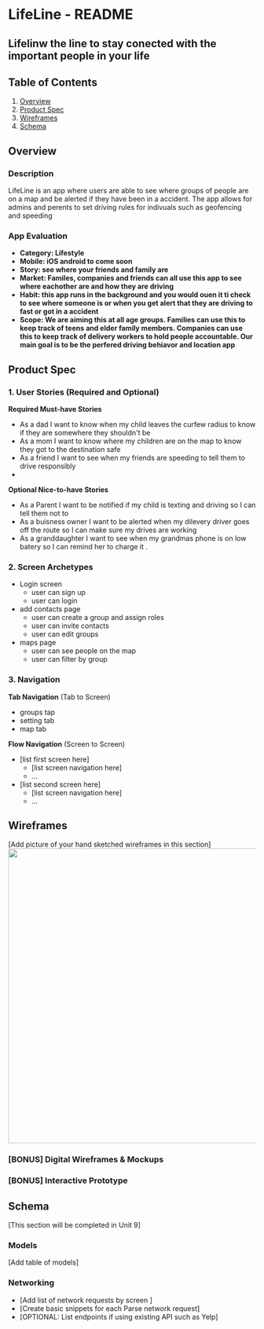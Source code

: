 LifeLine - README 
===

## Lifelinw the line to stay conected with the important people in your life

## Table of Contents
1. [Overview](#Overview)
1. [Product Spec](#Product-Spec)
1. [Wireframes](#Wireframes)
2. [Schema](#Schema)

## Overview
### Description
LifeLine is an app where users are able to see where groups of people are on a map and be alerted if they have been in a accident. The app allows for admins and perents to set driving rules for indivuals such as geofencing and speeding

### App Evaluation

- **Category: Lifestyle** 
- **Mobile: iOS android to come soon**
- **Story: see where your friends and family are**
- **Market: Familes, companies and friends can all use this app to see where eachother are and how they are driving**
- **Habit: this app runs in the background and  you would ouen it ti check to see where someone is or when you get alert that they are driving to fast or got in a accident**
- **Scope: We are aiming this at all age groups. Families  can use this to keep track of teens and elder family members. Companies can use this to keep track of delivery workers to hold people accountable. Our main goal is to be the perfered driving behiavor and location app**

## Product Spec

### 1. User Stories (Required and Optional)

**Required Must-have Stories**

* As a dad I want to know when my child leaves the curfew radius to know if they are somewhere they shouldn't be
* As a mom I want to know where my children are on the map to know they got to the destination safe
* As a friend I want to see when my friends are speeding to tell them to drive responsibly
* 


**Optional Nice-to-have Stories**

* As a Parent I want to be notified if my child is texting and driving so I can tell them not to
* As a buisness owner I want to be alerted when my dilevery driver goes off the route so I can make sure my drives are working
* As a granddaughter I want to see when my grandmas phone is on low batery so I can remind her to charge it .

### 2. Screen Archetypes

* Login screen
   * user can sign up 
   * user can login
* add contacts page
   * user can create a group and assign roles
   * user can invite contacts 
   * user can edit groups
* maps page
    * user can see people on the map
    * user can filter by group


### 3. Navigation

**Tab Navigation** (Tab to Screen)

* groups tap
* setting tab
* map tab


**Flow Navigation** (Screen to Screen)

* [list first screen here]
   * [list screen navigation here]
   * ...
* [list second screen here]
   * [list screen navigation here]
   * ...

## Wireframes
[Add picture of your hand sketched wireframes in this section]
<img src="YOUR_WIREFRAME_IMAGE_URL" width=600>

### [BONUS] Digital Wireframes & Mockups

### [BONUS] Interactive Prototype

## Schema 
[This section will be completed in Unit 9]
### Models
[Add table of models]
### Networking
- [Add list of network requests by screen ]
- [Create basic snippets for each Parse network request]
- [OPTIONAL: List endpoints if using existing API such as Yelp]

